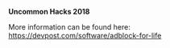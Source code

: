 **Uncommon Hacks 2018**

More information can be found here: https://devpost.com/software/adblock-for-life
